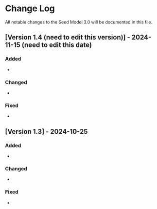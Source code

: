 # Change Log
All notable changes to the Seed Model 3.0 will be documented in this file.
 
 
 
## [Version 1.4 (need to edit this version)] - 2024-11-15 (need to edit this date)
  
 
### Added

 -

### Changed
  
- 
 
### Fixed
 
- 
 
## [Version 1.3] - 2024-10-25
 
### Added

-
   
### Changed

-
 
### Fixed

-